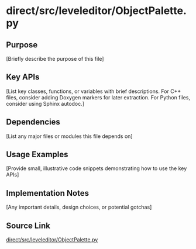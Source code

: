 # direct/src/leveleditor/ObjectPalette.py

## Purpose
[Briefly describe the purpose of this file]

## Key APIs
[List key classes, functions, or variables with brief descriptions.
For C++ files, consider adding Doxygen markers for later extraction.
For Python files, consider using Sphinx autodoc.]

## Dependencies
[List any major files or modules this file depends on]

## Usage Examples
[Provide small, illustrative code snippets demonstrating how to use the key APIs]

## Implementation Notes
[Any important details, design choices, or potential gotchas]

## Source Link
[direct/src/leveleditor/ObjectPalette.py](link_to_source_repository/direct/src/leveleditor/ObjectPalette.py)
